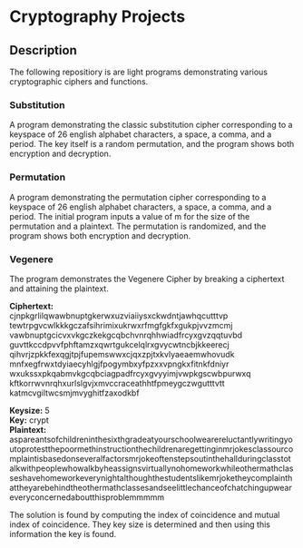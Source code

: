# Cryptography Projects

## Description
The following repositiory is are light programs demonstrating various cryptographic ciphers and functions.

### Substitution
A program demonstrating the classic substitution cipher corresponding to a keyspace of 26 english alphabet characters, a space, a comma, and a period. The key itself is a random permutation, and the program shows both encryption and decryption.

### Permutation
A program demonstrating the permutation cipher corresponding to a keyspace of 26 english alphabet characters, a space, a comma, and a period. The initial program inputs a value of m for the size of the permutation and a plaintext. The permutation is randomized, and the program shows both encryption and decryption.

### Vegenere
The program demonstrates the Vegenere Cipher by breaking a ciphertext and attaining the plaintext.

**Ciphertext:**\
cjnpkgrlilqwawbnuptgkerwxuzviaiiysxckwdntjawhqcutttvp\
tewtrpgvcwlkkkgczafsihrimixukrwxrfmgfgkfxgukpjvvzmcmj\
vawbnuptgcicvxvkgczkekgcqbchvnrqhhwiadfrcyxgvzqqtuvbd\
guvttkccdpvvfphftamzxqwrtgukcelqlrxgvycwtncbjkkeerecj\
qihvrjzpkkfexqgjtpjfupemswwxcjqxzpjtxkvlyaeaemwhovudk\
mnfxegfrwxtdyiaecyhlgjfpogymbxyfpzxxvpngkxfitnkfdniyr\
wxukssxpkqabmvkgcqbciagpadfrcyxgvyyimjvwpkgscwbpurwxq\
kftkorrwvnrqhxurlslgvjxmvccraceathhtfpmeygczwgutttvtt\
katmcvgiltwcsmjmvyghitfzaxodkbf

**Keysize:** 5\
**Key:** crypt\
**Plaintext:** aspareantsofchildreninthesixthgradeatyourschoolwearereluctantlywritingyoutoprotestthepoormethinstructionthechildrenaregettinginmrjokesclassourcomplaintisbasedonseveralfactorsmrjokeoftenstepsoutinthehallduringclasstotalkwithpeoplewhowalkbyheassignsvirtuallynohomeworkwhileothermathclasseshavehomeworkeverynightalthoughthestudentslikemrjoketheycomplainthattheyarebehindtheothermathclassesandseelittlechanceofchatchingupweareveryconcernedaboutthisproblemmmmm

The solution is found by computing the index of coincidence and mutual index of coincidence. They key size is determined and then using this information the key is found.
